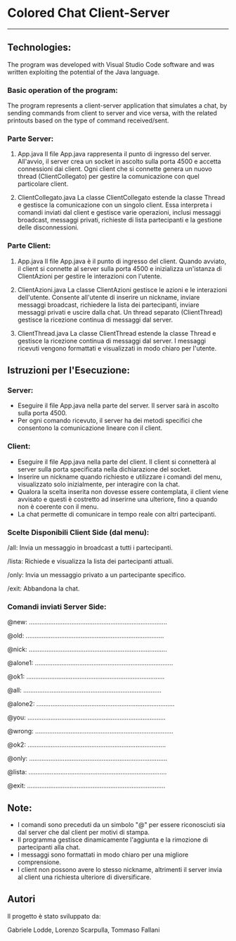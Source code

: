 # Colored Chat Client-Server
---
## Technologies:

The program was developed with Visual Studio Code software and was written exploiting the potential of the Java language.

### Basic operation of the program:

The program represents a client-server application that simulates a chat, by sending commands from client to server and vice versa, with the related printouts based on the type of command received/sent.

### Parte Server:

1. App.java
Il file App.java rappresenta il punto di ingresso del server. All'avvio, il server crea un socket in ascolto sulla porta 4500 e accetta connessioni dai client. Ogni client che si connette genera un nuovo thread (ClientCollegato) per gestire la comunicazione con quel particolare client.

2. ClientCollegato.java
La classe ClientCollegato estende la classe Thread e gestisce la comunicazione con un singolo client. Essa interpreta i comandi inviati dal client e gestisce varie operazioni, inclusi messaggi broadcast, messaggi privati, richieste di lista partecipanti e la gestione delle disconnessioni.

### Parte Client:

1. App.java
Il file App.java è il punto di ingresso del client. Quando avviato, il client si connette al server sulla porta 4500 e inizializza un'istanza di ClientAzioni per gestire le interazioni con l'utente.

2. ClientAzioni.java
La classe ClientAzioni gestisce le azioni e le interazioni dell'utente. Consente all'utente di inserire un nickname, inviare messaggi broadcast, richiedere la lista dei partecipanti, inviare messaggi privati e uscire dalla chat. Un thread separato (ClientThread) gestisce la ricezione continua di messaggi dal server.

3. ClientThread.java
La classe ClientThread estende la classe Thread e gestisce la ricezione continua di messaggi dal server. I messaggi ricevuti vengono formattati e visualizzati in modo chiaro per l'utente.

## Istruzioni per l'Esecuzione:

### Server: 

- Eseguire il file App.java nella parte del server. Il server sarà in ascolto sulla porta 4500.
- Per ogni comando ricevuto, il server ha dei metodi specifici che consentono la comunicazione lineare con il client.

### Client: 

- Eseguire il file App.java nella parte del client. Il client si connetterà al server sulla porta specificata nella dichiarazione del socket.
- Inserire un nickname quando richiesto e utilizzare i comandi del menu, visualizzato solo inizialmente, per interagire con la chat.
- Qualora la scelta inserita non dovesse essere contemplata, il client viene avvisato e questi è costretto ad inserirne una ulteriore, fino a quando non è coerente con il menu.
- La chat permette di comunicare in tempo reale con altri partecipanti.

### Scelte Disponibili Client Side (dal menu):

/all: Invia un messaggio in broadcast a tutti i partecipanti.

/lista: Richiede e visualizza la lista dei partecipanti attuali.

/only: Invia un messaggio privato a un partecipante specifico.

/exit: Abbandona la chat.

### Comandi inviati Server Side:

@new: ..............................................................................

@old: ..............................................................................

@nick: ..............................................................................

@alone1: ..............................................................................

@ok1: ..............................................................................

@all: ..............................................................................

@alone2: ..............................................................................

@you: ..............................................................................

@wrong: ..............................................................................

@ok2: ..............................................................................

@only: ..............................................................................

@lista: ..............................................................................

@exit: ..............................................................................

## Note:

- I comandi sono preceduti da un simbolo "@" per essere riconosciuti sia dal server che dal client per motivi di stampa.
- Il programma gestisce dinamicamente l'aggiunta e la rimozione di partecipanti alla chat.
- I messaggi sono formattati in modo chiaro per una migliore comprensione.
- I client non possono avere lo stesso nickname, altrimenti il server invia al client una richiesta ulteriore di diversificare.

## Autori

Il progetto è stato sviluppato da:

Gabriele Lodde, Lorenzo Scarpulla, Tommaso Fallani
